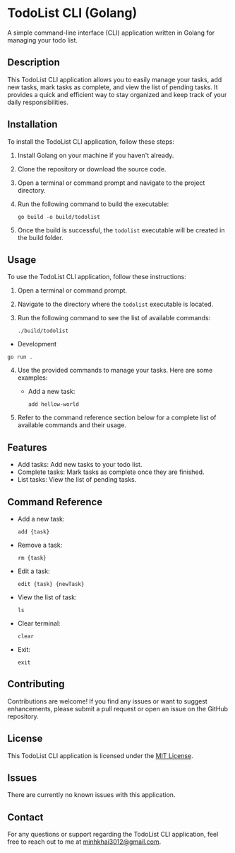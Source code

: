 # TodoList CLI (Golang)

A simple command-line interface (CLI) application written in Golang for managing your todo list.

## Description

This TodoList CLI application allows you to easily manage your tasks, add new tasks, mark tasks as complete, and view the list of pending tasks. It provides a quick and efficient way to stay organized and keep track of your daily responsibilities.

## Installation

To install the TodoList CLI application, follow these steps:

1. Install Golang on your machine if you haven't already.
2. Clone the repository or download the source code.
3. Open a terminal or command prompt and navigate to the project directory.
4. Run the following command to build the executable:

   ```
   go build -o build/todolist
   ```

5. Once the build is successful, the `todolist` executable will be created in the build folder.

## Usage

To use the TodoList CLI application, follow these instructions:

1. Open a terminal or command prompt.
2. Navigate to the directory where the `todolist` executable is located.
3. Run the following command to see the list of available commands:

   ```
   ./build/todolist
   ```
  
  - Development

   ```
   go run .
   ```

4. Use the provided commands to manage your tasks. Here are some examples:

    - Add a new task:

         ```
         add hellow-world
         ```
     

5. Refer to the command reference section below for a complete list of available commands and their usage.

## Features

- Add tasks: Add new tasks to your todo list.
- Complete tasks: Mark tasks as complete once they are finished.
- List tasks: View the list of pending tasks.

## Command Reference

- Add a new task:

    ```
    add {task}
    ```
    

- Remove a task:

    ```
    rm {task}
    ```
    

- Edit a task:

    ```
    edit {task} {newTask}
    ```
    
    
- View the list of task:
    
    ```
    ls
    ```


- Clear terminal:
    ```
    clear
    ```


- Exit:
    ```
    exit
    ```
## Contributing

Contributions are welcome! If you find any issues or want to suggest enhancements, please submit a pull request or open an issue on the GitHub repository.

## License

This TodoList CLI application is licensed under the [MIT License](https://opensource.org/licenses/MIT).

## Issues

There are currently no known issues with this application.

## Contact

For any questions or support regarding the TodoList CLI application, feel free to reach out to me at [minhkhai3012@gmail.com](mailto:minhkhai3012@gmail.com).
